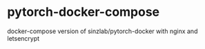 # pytorch-docker-compose
docker-compose version of sinzlab/pytorch-docker with nginx and letsencrypt
